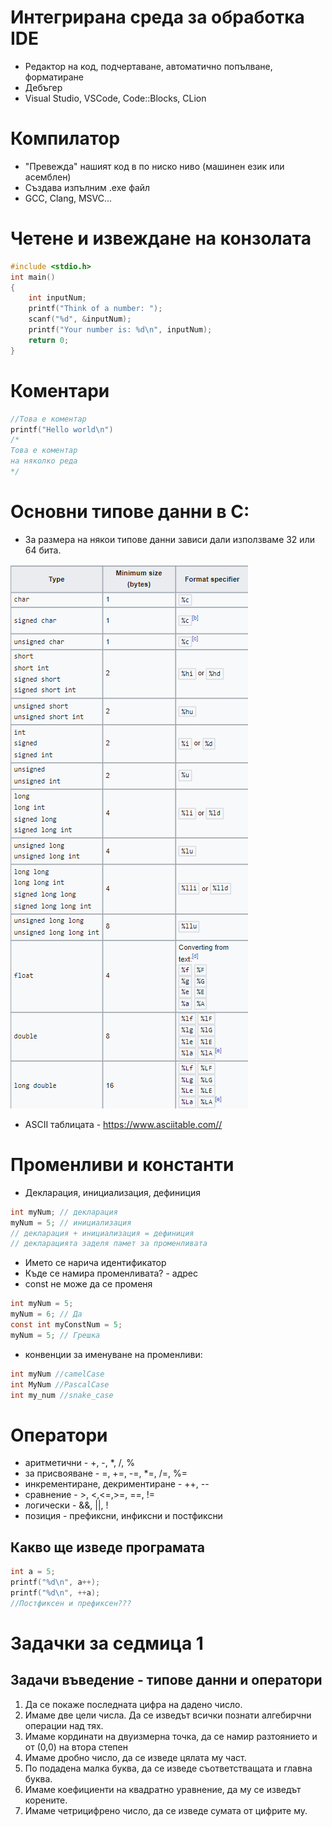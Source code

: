 # Интегрирана среда за обработка IDE

- Редактор на код, подчертаване, автоматично попълване, форматиране
- Дебъгер
- Visual Studio, VSCode, Code::Blocks, CLion

# Компилатор

- "Превежда" нашият код в по ниско ниво (машинен език или асемблен)
- Създава изпълним .exe файл
- GCC, Clang, MSVC...

# Четене и извеждане на конзолата

```c
#include <stdio.h>
int main()
{
    int inputNum;
    printf("Think of a number: ");
    scanf("%d", &inputNum);
    printf("Your number is: %d\n", inputNum);
    return 0;
}
```

# Коментари

```c
//Това е коментар
printf("Hello world\n")
/*
Това е коментар
на няколко реда
*/
```

# Основни типове данни в C:

- За размера на някои типове данни зависи дали използваме 32 или 64 бита.

![data types](images/dataTypes.png)

- ASCII таблицата - <https://www.asciitable.com//>

# Променливи и константи

- Декларация, инициализация, дефиниция

```c
int myNum; // декларация
myNum = 5; // инициализация
// декларация + инициализация = дефиниция
// декларацията заделя памет за променливата
```

- Името се нарича идентификатор
- Къде се намира променливата? - адрес
- const не може да се променя

```c
int myNum = 5;
myNum = 6; // Да
const int myConstNum = 5;
myNum = 5; // Грешка
```

- конвенции за именуване на променливи:

```c
int myNum //camelCase
int MyNum //PascalCase
int my_num //snake_case
```

# Оператори

- аритметични - +, -, \*, /, %
- за присвояване - =, +=, -=, \*=, /=, %=
- инкрементиране, декриментиране - ++, --
- сравнение - >, <,<=,>=, ==, !=
- логически - &&, ||, !
- позиция - префиксни, инфиксни и постфиксни

## Какво ще изведе програмата

```c
int a = 5;
printf("%d\n", a++);
printf("%d\n", ++a);
//Постфиксен и префиксен???
```

# Задачки за седмица 1

## Задачи въведение - типове данни и оператори

1. Да се покаже последната цифра на дадено число.
2. Имаме две цели числа. Да се изведът всички познати алгебирчни операции над тях.
3. Имаме кординати на двуизмерна точка, да се намир разтоянието и от (0,0) на втора степен
4. Имаме дробно число, да се изведе цялата му част.
5. По подадена малка буква, да се изведе съответстващата и главна буква.
6. Имаме коефициенти на квадратно уравнение, да му се изведът корените.
7. Имаме четрицифрено число, да се изведе сумата от цифрите му.
